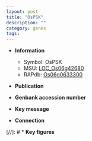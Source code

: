 ```yaml
---
layout: post
title: "OsPSK"
description: ""
category: genes
tags: 
---
```


* **Information**  
    + Symbol: OsPSK  
    + MSU: [LOC_Os06g42680](http://rice.uga.edu/cgi-bin/ORF_infopage.cgi?orf=LOC_Os06g42680)  
    + RAPdb: [Os06g0633300](http://rapdb.dna.affrc.go.jp/viewer/gbrowse_details/irgsp1?name=Os06g0633300)  

* **Publication**  

* **Genbank accession number**  

* **Key message**  

* **Connection**  

[//]: # * **Key figures**  


